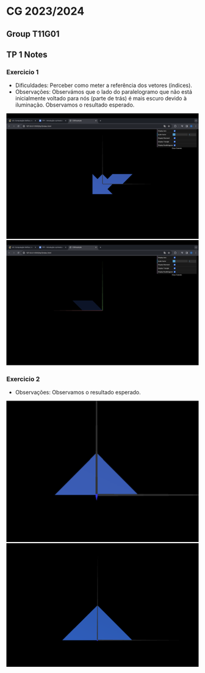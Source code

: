 # CG 2023/2024

## Group T11G01

## TP 1 Notes

### Exercicio 1 
- Dificuldades: Perceber como meter a referência dos vetores (índices).
- Observações: Observámos que o lado do paralelogramo que não está inicialmente voltado para nós (parte de trás) é mais escuro devido à iluminação. Observamos o resultado esperado.

![Screenshot 1](screenshots/cg-t11g01-tp1-1.png)
![Screenshot 2](screenshots/cg-t11g01-tp1-1(2).png)

### Exercicio 2
- Observações: Observamos o resultado esperado.

![Screenshot 3](screenshots/cg-t11g01-tp1-1(3).png)
![Screenshot 4](screenshots/cg-t11g01-tp1-1(4).png)